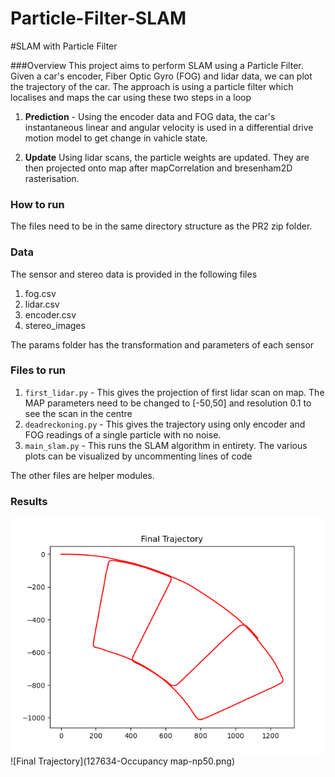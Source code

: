 # Particle-Filter-SLAM
#SLAM with Particle Filter

###Overview
This project aims to perform SLAM using a Particle Filter. Given a car's encoder, Fiber Optic
Gyro (FOG) and lidar data, we can plot the trajectory of the car. 
The approach is using a particle filter which localises and maps the car using these two steps in a loop
1) **Prediction** - Using the encoder data and FOG data, the car's instantaneous 
linear and angular velocity is used in a differential drive motion model to get change in vahicle state.

2) **Update**
Using lidar scans, the particle weights are updated. They are then projected onto map after mapCorrelation
and bresenham2D rasterisation.

### How to run
The files need to be in the same directory structure as the PR2 zip folder.


### Data
The sensor and stereo data is provided in the following files
1. fog.csv
2. lidar.csv
3. encoder.csv
4. stereo_images

The params folder has the transformation and parameters of each sensor

### Files to run
1. `first_lidar.py` - This gives the projection of first lidar scan on map. The MAP parameters 
need to be changed to [-50,50] and resolution 0.1 to see the scan in the centre
2. `deadreckoning.py` - This gives the trajectory using only encoder and FOG readings of a single particle with no noise.
3. `main_slam.py` - This runs the SLAM algorithm in entirety. The various plots can be visualized by uncommenting lines of code

The other files are helper modules.

### Results
![Final Trajectory](finaltrajec.png)
![Final Trajectory](127634-Occupancy map-np50.png)
